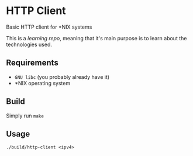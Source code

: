 # HTTP Client

Basic HTTP client for *NIX systems

This is a _learning repo_, meaning that it's main purpose is to learn about the technologies used.  

## Requirements
- `GNU libc` (you probably already have it)
- *NIX operating system

## Build
Simply run `make`

## Usage
`./build/http-client <ipv4>`
